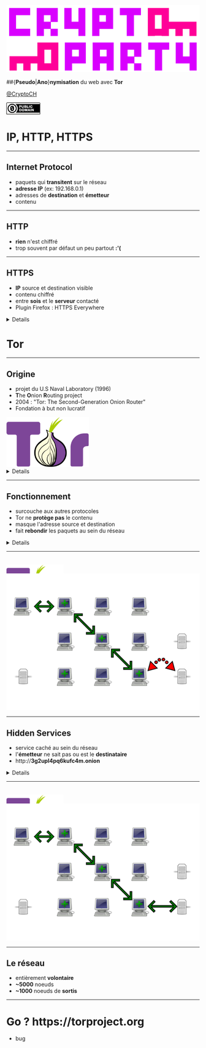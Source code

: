 <img src="logo.png">

##{**Pseudo**|**Ano**}**nymisation** du web avec **Tor**

<p><a href="https://twitter.com/CryptoCH">@CryptoCH</a></p>

<footer>
   <img src="cc0.png" alt="cc0" />
</footer>

# **IP**, **HTTP**, **HTTPS**

------------------

## **I**nternet **P**rotocol

- paquets qui **transitent** sur le réseau
- **adresse IP** (ex: 192.168.0.1)
- adresses de **destination** et **émetteur**
- contenu

------------------

## HTTP

- **rien** n'est chiffré
- trop souvent par défaut un peu partout **:'(**

------------------

## HTTP**S**

- **IP** source et destination visible
- contenu chiffré
- entre **sois** et le **serveur** contacté
- Plugin Firefox : HTTPS Everywhere

<details>
Permet de chiffrer le contenu. Évidemment si on discute avec Google, Google
**sait** ce qu'on envoie.
</details>

# Tor

------------------

## Origine

- projet du U.S Naval Laboratory (1996)
- **T**he **O**nion **R**outing project
- 2004 : "Tor: The Second-Generation Onion Router"
- Fondation à but non lucratif

<img src="tor_logo.svg" alt="tor_logo" style="max-height: 130px"/>

<details>
Fondation dont les développeurs et salariés se font arrêter aux frontières de
pays "libre" pour faire pression.
</details>

------------------

## Fonctionnement

- surcouche aux autres protocoles
- Tor ne **protège pas** le contenu
- masque l'adresse source et destination
- fait **rebondir** les paquets au sein du réseau

<details>
contrairement à https (pour le web), Tor ne chiffre pas le contenu, mais masque
les adresses source et destination.  effet flipper, on ne sait plus d'où vient
l'info.
</details>

------------------

<img src="tor_logo.svg" alt="tor_logo" style="max-height: 90px; margin-top:20px"/>
<img src="tor_network.svg" style="max-width: 100%; margin-top: -70px" />

------------------

## Hidden Services

- service caché au sein du réseau
- l'**émetteur** ne sait pas ou est le **destinataire**
- http://**3g2upl4pq6kufc4m.onion**

<details>
Les services cachés permettent de camoufler un service au sein du résau Tor.
L'avantage c'est que même la personne qui accède au service ne **sait pas** où
est hébergé le service. Exemple d'adresse, le site DuckDuckGo.
</details>

------------------

<img src="tor_logo.svg" alt="tor_logo" style="max-height: 90px; margin-top:20px"/>
<img src="tor_network_hs.svg" style="max-width: 100%; margin-top: -70px" />

------------------

## Le réseau

* entièrement **volontaire**
* **~5000** noeuds
* **~1000** noeuds de **sortis**

------------------

# Go ? https://**torproject**.org

- bug
